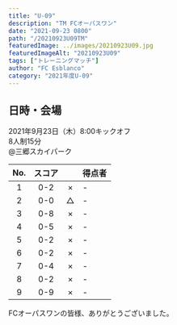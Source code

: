 ```yaml
---
title: "U-09"
description: "TM FCオーパスワン"
date: "2021-09-23 0800"
path: "/20210923U09TM"
featuredImage: ../images/20210923U09.jpg
featuredImageAlt: "20210923U09"
tags: ["トレーニングマッチ"]
author: "FC Esblanco"
category: "2021年度U-09"
---
```


## 日時・会場

2021年9月23日（木）8:00キックオフ<br>
8人制15分<br>
@三郷スカイパーク

| No.| スコア |   | 得点者  |
|:--:|:------:|:-:|:--------|
| 1  | 0-2 | × |-|
| 2  | 0-0 | △ |-|
| 3  | 0-8 | × |-|
| 4  | 0-5 | × |-|
| 5  | 0-2 | × |-|
| 6  | 0-2 | × |-|
| 7  | 0-4 | × |-|
| 8  | 0-2 | × |-|
| 9  | 0-9 | × |-|

FCオーパスワンの皆様、ありがとうございました。